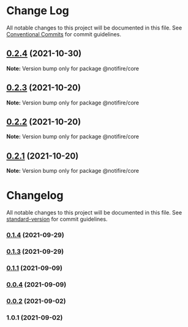 # Change Log

All notable changes to this project will be documented in this file.
See [Conventional Commits](https://conventionalcommits.org) for commit guidelines.

## [0.2.4](https://github.com/notifirehq/notifire/compare/v0.2.3...v0.2.4) (2021-10-30)

**Note:** Version bump only for package @notifire/core





## [0.2.3](https://github.com/notifirehq/lib/compare/v0.2.2...v0.2.3) (2021-10-20)

**Note:** Version bump only for package @notifire/core





## [0.2.2](https://github.com/notifirehq/lib/compare/v0.1.4...v0.2.2) (2021-10-20)

**Note:** Version bump only for package @notifire/core





## [0.2.1](https://github.com/notifirehq/lib/compare/v0.1.4...v0.2.1) (2021-10-20)

**Note:** Version bump only for package @notifire/core





# Changelog

All notable changes to this project will be documented in this file. See [standard-version](https://github.com/conventional-changelog/standard-version) for commit guidelines.

### [0.1.4](https://github.com/notifirehq/lib/compare/v0.1.3...v0.1.4) (2021-09-29)

### [0.1.3](https://github.com/notifirehq/lib/compare/v0.1.1...v0.1.3) (2021-09-29)

### [0.1.1](https://github.com/notifirehq/lib/compare/v0.0.4...v0.1.1) (2021-09-09)

### [0.0.4](https://github.com/notifirehq/lib/compare/v0.0.2...v0.0.4) (2021-09-09)

### [0.0.2](https://github.com/notifirehq/lib/compare/v1.0.1...v0.0.2) (2021-09-02)

### 1.0.1 (2021-09-02)

